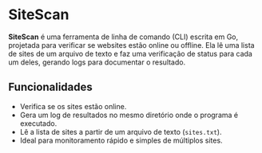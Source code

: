 # SiteScan

**SiteScan** é uma ferramenta de linha de comando (CLI) escrita em Go, projetada para verificar se websites estão online ou offline. Ela lê uma lista de sites de um arquivo de texto e faz uma verificação de status para cada um deles, gerando logs para documentar o resultado.

## Funcionalidades

- Verifica se os sites estão online.
- Gera um log de resultados no mesmo diretório onde o programa é executado.
- Lê a lista de sites a partir de um arquivo de texto (`sites.txt`).
- Ideal para monitoramento rápido e simples de múltiplos sites.


